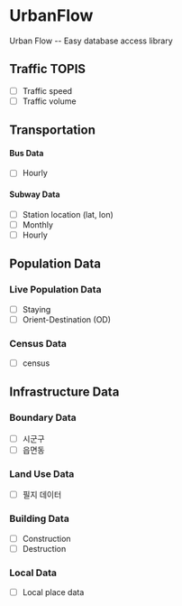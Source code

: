 # UrbanFlow
Urban Flow -- Easy database access library

## Traffic TOPIS
- [ ] Traffic speed
- [ ] Traffic volume

## Transportation
#### Bus Data
- [ ] Hourly

#### Subway Data
- [ ] Station location (lat, lon)
- [ ] Monthly
- [ ] Hourly

## Population Data
### Live Population Data
- [ ] Staying
- [ ] Orient-Destination (OD)
### Census Data
- [ ] census

## Infrastructure Data

### Boundary Data
- [ ] 시군구
- [ ] 읍면동

### Land Use Data
- [ ] 필지 데이터

### Building Data
- [ ] Construction
- [ ] Destruction

### Local Data
- [ ] Local place data
